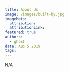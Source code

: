 ```yaml
---
title: About Us
image: /images/built-by.jpg
imageMeta:
  attribution:
  attributionLink:
featured: true
authors:
  - ghost
date: Aug 5 2019
tags:
---
```


N/A
